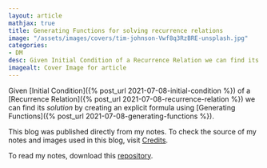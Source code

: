 ```yaml
---
layout: article
mathjax: true
title: Generating Functions for solving recurrence relations
image: "/assets/images/covers/tim-johnson-Vwf8q3RzBRE-unsplash.jpg"
categories:
- DM
desc: Given Initial Condition of a Recurrence Relation we can find its solution by creating an explicit formula using Generating Functions. 
imagealt: Cover Image for article
---
```


Given [Initial Condition]({% post_url 2021-07-08-initial-condition %}) of a [Recurrence Relation]({% post_url 2021-07-08-recurrence-relation %}) we can find its *solution* by creating an explicit formula using [Generating Functions]({% post_url 2021-07-08-generating-functions %}).

This blog was published directly from my notes.
To check the source of my notes and images used in this blog, visit <a href="/credits.html" target="_blank">Credits</a>.

To read my notes, download this <a href="https://github.com/bovem/CS" target="blank">repository</a>.